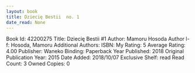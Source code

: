 ```yaml
---
layout: book
title: Dziecię Bestii  no. 1
date_read: None
---
```


Book Id: 42200275
Title: Dziecię Bestii #1
Author: Mamoru Hosoda
Author l-f: Hosoda, Mamoru
Additional Authors: 
ISBN: 
My Rating: 5
Average Rating: 4.00
Publisher: Waneko
Binding: Paperback
Year Published: 2018
Original Publication Year: 2015
Date Added: 2018/10/07
Exclusive Shelf: read
Read Count: 3
Owned Copies: 0

